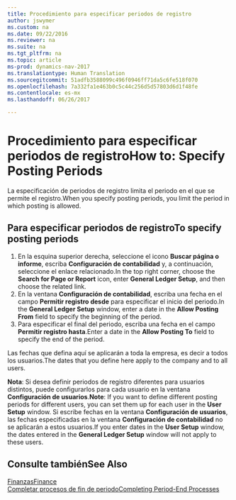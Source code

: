 ```yaml
---
title: Procedimiento para especificar periodos de registro
author: jswymer
ms.custom: na
ms.date: 09/22/2016
ms.reviewer: na
ms.suite: na
ms.tgt_pltfrm: na
ms.topic: article
ms-prod: dynamics-nav-2017
ms.translationtype: Human Translation
ms.sourcegitcommit: 51adfb3588099c496f0946ff71da5c6fe518f070
ms.openlocfilehash: 7a332fa1e463b0c5c44c256d5d57803d6d1f48fe
ms.contentlocale: es-mx
ms.lasthandoff: 06/26/2017

---
```


# <a name="how-to-specify-posting-periods"></a><span data-ttu-id="07063-102">Procedimiento para especificar periodos de registro</span><span class="sxs-lookup"><span data-stu-id="07063-102">How to: Specify Posting Periods</span></span>
<span data-ttu-id="07063-103">La especificación de periodos de registro limita el periodo en el que se permite el registro.</span><span class="sxs-lookup"><span data-stu-id="07063-103">When you specify posting periods, you limit the period in which posting is allowed.</span></span>

## <a name="to-specify-posting-periods"></a><span data-ttu-id="07063-104">Para especificar periodos de registro</span><span class="sxs-lookup"><span data-stu-id="07063-104">To specify posting periods</span></span>
1. <span data-ttu-id="07063-105">En la esquina superior derecha, seleccione el icono **Buscar página o informe**, escriba **Configuración de contabilidad** y, a continuación, seleccione el enlace relacionado.</span><span class="sxs-lookup"><span data-stu-id="07063-105">In the top right corner, choose the **Search for Page or Report** icon, enter **General Ledger Setup**, and then choose the related link.</span></span>
2. <span data-ttu-id="07063-106">En la ventana **Configuración de contabilidad**, escriba una fecha en el campo **Permitir registro desde** para especificar el inicio del periodo.</span><span class="sxs-lookup"><span data-stu-id="07063-106">In the **General Ledger Setup** window, enter a date in the **Allow Posting From** field to specify the beginning of the period.</span></span>
3. <span data-ttu-id="07063-107">Para especificar el final del periodo, escriba una fecha en el campo **Permitir registro hasta**.</span><span class="sxs-lookup"><span data-stu-id="07063-107">Enter a date in the **Allow Posting To** field to specify the end of the period.</span></span>

<span data-ttu-id="07063-108">Las fechas que defina aquí se aplicarán a toda la empresa, es decir a todos los usuarios.</span><span class="sxs-lookup"><span data-stu-id="07063-108">The dates that you define here apply to the company and to all users.</span></span>

<span data-ttu-id="07063-109">**Nota**: Si desea definir periodos de registro diferentes para usuarios distintos, puede configurarlos para cada usuario en la ventana **Configuración de usuarios**.</span><span class="sxs-lookup"><span data-stu-id="07063-109">**Note**: If you want to define different posting periods for different users, you can set them up for each user in the **User Setup** window.</span></span> <span data-ttu-id="07063-110">Si escribe fechas en la ventana **Configuración de usuarios**, las fechas especificadas en la ventana **Configuración de contabilidad** no se aplicarán a estos usuarios.</span><span class="sxs-lookup"><span data-stu-id="07063-110">If you enter dates in the **User Setup** window, the dates entered in the **General Ledger Setup** window will not apply to these users.</span></span>


## <a name="see-also"></a><span data-ttu-id="07063-111">Consulte también</span><span class="sxs-lookup"><span data-stu-id="07063-111">See Also</span></span>
[<span data-ttu-id="07063-112">Finanzas</span><span class="sxs-lookup"><span data-stu-id="07063-112">Finance</span></span>](finance-setup.md)  
[<span data-ttu-id="07063-113">Completar procesos de fin de periodo</span><span class="sxs-lookup"><span data-stu-id="07063-113">Completing Period-End Processes</span></span>](year-how-complete-period-end-processes.md)

